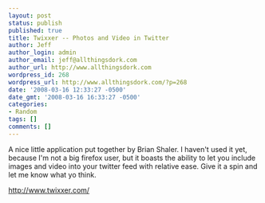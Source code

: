 ```yaml
---
layout: post
status: publish
published: true
title: Twixxer -- Photos and Video in Twitter
author: Jeff
author_login: admin
author_email: jeff@allthingsdork.com
author_url: http://www.allthingsdork.com
wordpress_id: 268
wordpress_url: http://www.allthingsdork.com/?p=268
date: '2008-03-16 12:33:27 -0500'
date_gmt: '2008-03-16 16:33:27 -0500'
categories:
- Random
tags: []
comments: []
---
```

<p>A nice little application put together by Brian Shaler. I haven't used it yet, because I'm not a big firefox user, but it boasts the ability to let you include images and video into your twitter feed with relative ease. Give it a spin and let me know what yo think.</p>
<p><a href="http://www.twixxer.com/">http://www.twixxer.com/</a></p>
